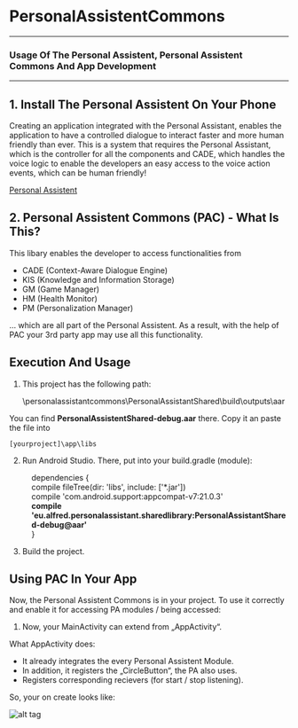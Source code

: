 # PersonalAssistentCommons

---

### Usage Of The Personal Assistent, Personal Assistent Commons And App Development

---

## 1. Install The Personal Assistent On Your Phone

Creating an application integrated with the Personal Assistant, enables the application to have a controlled dialogue to interact faster and more human friendly than ever.
This is a system that requires the Personal Assistant, which is the controller for all the components and CADE, which handles the voice logic to enable the developers an easy access to the voice action events, which can be human friendly!

[Personal Assistent](https://github.com/ALFREDProject/PersonalAssistentApp/)

## 2. Personal Assistent Commons (PAC) - What Is This? 

This libary enables the developer to access functionalities from 

* CADE (Context-Aware Dialogue Engine) 
* KIS (Knowledge and Information Storage) 
* GM (Game Manager) 
* HM (Health Monitor) 
* PM (Personalization Manager) 
 
… which are all part of the Personal Assistent. As a result, with the help of PAC your 3rd party app may use all this functionality.  

## Execution And Usage

1. This project has the following path:

    \personalassistantcommons\PersonalAssistantShared\build\outputs\aar
 
You can find <b>PersonalAssistentShared-debug.aar</b> there. Copy it an paste the file into 

    [yourproject]\app\libs 

2. Run Android Studio. There, put into your build.gradle (module): 

 <dd> dependencies { </dd>
 <dd> compile fileTree(dir: 'libs', include: ['*.jar']) </dd>
 <dd> compile 'com.android.support:appcompat-v7:21.0.3' </dd>
 <dd> <b>compile 'eu.alfred.personalassistant.sharedlibrary:PersonalAssistantShared-debug@aar'</b> </dd>
 <dd> } </dd>

3. Build the project. 

## Using PAC In Your App

Now, the Personal Assistent Commons is in your project. To use it correctly and enable it for accessing PA modules / being accessed:

1. Now, your MainActivity can extend from „AppActivity“. 
 
What AppActivity does:  
* It already integrates the every Personal Assistent Module. 
* In addition, it registers the „CircleButton“, the PA also uses. 
* Registers corresponding recievers (for start / stop listening). 

So, your on create looks like: 
 
![alt tag](howto1?raw=true)
